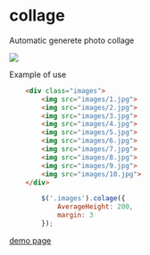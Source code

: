 # collage
Automatic generete photo collage

<img src="http://i.imgur.com/ynwMunQ.jpg">

Example of use

```html
	<div class="images">
		<img src="images/1.jpg">
		<img src="images/2.jpg">
		<img src="images/3.jpg">
		<img src="images/4.jpg">
		<img src="images/5.jpg">
		<img src="images/6.jpg">
		<img src="images/7.jpg">
		<img src="images/8.jpg">
		<img src="images/9.jpg">
		<img src="images/10.jpg">
	</div>
```

```javascript
		$('.images').colage({
			AverageHeight: 200,
			margin: 3
		});
```

<a href="https://jsfiddle.net/FastEngine/v7sefrcw/2/" target="_blank">demo page</a>
